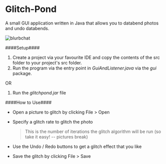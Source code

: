 # Glitch-Pond
A small GUI application written in Java that allows you to databend photos and undo databends.

![blurbchat](https://cloud.githubusercontent.com/assets/6892666/13548037/f228d03c-e2b3-11e5-962c-be4a2074a9bd.gif)

####Setup####
1. Create a project via your favourite IDE and copy the contents of the 
       src folder to your project's src folder.
2. Run the program via the entry point in *GuiAndListener.java* via the *gui* package.

OR

1. Run the *glitchpond.jar* file

####How to Use####
- Open a picture to glitch by clicking File > Open
- Specify a glitch rate to glitch the photo

  > This is the number of iterations the glitch algorithm will be run (so take it easy! -- pictures break)
  
- Use the Undo / Redo buttons to get a glitch effect that you like
- Save the glitch by clicking File > Save


